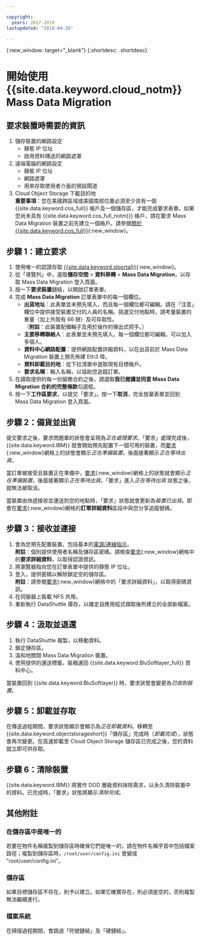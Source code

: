 ```yaml
---

copyright:
  years: 2017-2018
lastupdated: "2018-04-26"

---
```

{:new_window: target="_blank"}
{:shortdesc: .shortdesc}

# 開始使用 {{site.data.keyword.cloud_notm}} Mass Data Migration

## 要求裝置時需要的資訊

1. 儲存裝置的網路設定
   - 靜態 IP 位址
   - 啟用資料傳送的網路遮罩
2. 遠端電腦的網路設定
   - 靜態 IP 位址
   - 網路遮罩 
   - 用來存取使用者介面的預設閘道
3. Cloud Object Storage 下載目的地 <br/>
   **重要事項**：您在美國跨區域或美國南部位置必須至少具有一個 {{site.data.keyword.cos_full}} 帳戶及一個儲存區，才能完成要求表單。如果您尚未具有 {{site.data.keyword.cos_full_notm}}} 帳戶，請在要求 Mass Data Migration 裝置之前先建立一個帳戶。請參閱[關於 {{site.data.keyword.cos_full}}](https://console.bluemix.net/docs/services/cloud-object-storage/about-cos.html){:new_window}。

## 步驟 1：建立要求

1. 使用唯一的認證存取 [{{site.data.keyword.slportal}}](https://control.softlayer.com/){:new_window}。
2. 從「導覽列」中，選取**儲存空間** > **資料移轉** > **Mass Data Migration**，以存取 Mass Data Migration 登入頁面。
3. 按一下**要求裝置**鏈結，以開啟訂單表單。
4. 完成 **Mass Data Migration** 訂單表單中的每一個欄位。
   - **出貨地址**：此表單並未預先填入，而且每一個欄位都可編輯。請在「注意」欄位中提供接受裝置交付的人員的名稱。挑選交付地點時，請考量裝置的重量（加上外殼有 66 磅）及可存取性。<br/> （**附註**：此裝置配備輪子及用於操作的彈出式把手。）
   - **主要移轉聯絡人**：此表單並未預先填入。每一個欄位都可編輯。可以加入多個人。 
   - **資料中心網路配置**：提供網路配置詳細資料，以在出貨前於 Mass Data Migration 裝置上預先佈建 Eth3 埠。
   - **資料卸載目的地**：從下拉清單中選取現有目標帳戶。
   - **要求名稱**：輸入名稱，以協助您追蹤訂單。
5. 在讀取提供的每一份服務合約之後，請選取**我已閱讀並同意 Mass Data Migration 合約的完整條款**勾選框。
6. 按一下**工作區要求**，以提交「要求」。按一下**取消**，完全放棄表單並回到 Mass Data Migration 登入頁面。


## 步驟 2：備貨並出貨

提交要求之後，要求問題單的狀態會呈現為*正在處理要求*。「要求」處理完成後，{{site.data.keyword.IBM}} 就會開始預先配置下一個可用的裝置，而[要求](https://control.softlayer.com/storage/mdms){:new_window}網格上的狀態會顯示*正在準備裝置*，後面接著顯示*正在等待出貨*。

當訂單被接受且裝置正在準備中，[要求](https://control.softlayer.com/storage/mdms){:new_window}網格上的狀態就會顯示*正在準備裝置*，後面接著顯示*正在等待出貨*。「要求」進入*正在等待出貨* 狀態之後，就無法被取消。 

當裝置由快遞接收並運送到您的地點時，「要求」狀態就會更新為*裝置已出貨*。即會在[要求](https://control.softlayer.com/storage/mdms){:new_window}網格的**訂單詳細資料**區段中與您分享追蹤號碼。


## 步驟 3：接收並連接

1. 會為您預先配置裝置。包括基本的[電源/連線指示](user-instructions.html)。<br/>
  **附註**：個別提供使用者名稱及儲存區密碼。請檢查[要求](https://control.softlayer.com/storage/mdms){:new_window}網格中的**要求詳細資料**，以取得認證資訊。
2. 將瀏覽器指向您在訂單表單中提供的靜態 IP 位址。
3. 登入，提供密碼以解除鎖定空的儲存區。<br/>
   **附註**：請參閱[要求](https://control.softlayer.com/storage/mdms){:new_window}網格中的「要求詳細資料」，以取得密碼資訊。
4. 在伺服器上裝載 NFS 共用。
5. 重新執行 DataShuttle 庫存，以確定自應用程式擷取後所建立的全部新檔案。

## 步驟 4：汲取並退還
1. 執行 DataShuttle 複製，以移動資料。
2. 鎖定儲存區。
3. 溫和地關閉 Mass Data Migration 裝置。
4. 使用提供的運送標籤，裝箱運回 {{site.data.keyword.BluSoftlayer_full}} 資料中心。

當裝置回到 {{site.data.keyword.BluSoftlayer}} 時，要求狀態會變更為*已收到裝置*。 

## 步驟 5：卸載並存取

在傳送過程期間，要求狀態顯示會顯示為*正在卸載資料*。移轉至 {{site.data.keyword.objectstorageshort}}「儲存區」完成時（*卸載完成*），狀態會再次變更。在高速卸載至 Cloud Object Storage 儲存區已完成之後，您的資料就立即可供存取。

## 步驟 6：清除裝置

{{site.data.keyword.IBM}} 將實作 DOD 層級資料抹除需求，以永久清除裝置中的資料。已完成時，「要求」狀態將顯示*清除完成*。

## 其他附註

### 在儲存區中是唯一的

若要在物件名稱複製到儲存區時確保它們是唯一的，請在物件名稱字首中包括檔案路徑；複製到儲存區時，`/root/user/config.ini` 會變成 "root/user/config.ini"。

### 儲存區

如果目標儲存區不存在，則予以建立。如果它確實存在，則必須是空的，否則複製無法繼續進行。  

### 檔案系統

在掃描過程期間，會跳過「符號鏈結」及「硬鏈結」。
